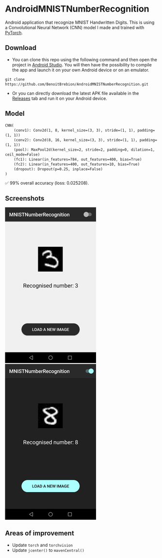 # AndroidMNISTNumberRecognition
Android application that recognize MNIST Handwritten Digits. This is using a Convolutional Neural Network (CNN) model I made and trained with [PyTorch](https://pytorch.org/).  

## Download
- You can clone this repo using the following command and then open the project in [Android Studio](https://developer.android.com/studio). You will then have the possibility to compile the app and launch it on your own Android device or on an emulator.
```
git clone https://github.com/BenoitBrebion/AndroidMNISTNumberRecognition.git
```

- Or you can directly download the latest APK file available in the [Releases](https://github.com/BenoitBrebion/AndroidMNISTNumberRecognition/releases) tab and run it on your Android device.

## Model
```
CNN(  
    (conv1): Conv2d(1, 8, kernel_size=(3, 3), stride=(1, 1), padding=(1, 1))  
    (conv2): Conv2d(8, 16, kernel_size=(3, 3), stride=(1, 1), padding=(1, 1))  
    (pool): MaxPool2d(kernel_size=2, stride=2, padding=0, dilation=1, ceil_mode=False)  
    (fc1): Linear(in_features=784, out_features=400, bias=True)  
    (fc2): Linear(in_features=400, out_features=10, bias=True)  
    (dropout): Dropout(p=0.25, inplace=False)  
)
```
:white_check_mark: 99% overall accuracy (loss: 0.025208).

## Screenshots
<img src="/images/example_3.jpg" alt="example_3" width="300"/> <img src="/images/example_8.jpg" alt="example_8" width="300"/>

## Areas of improvement
- Update `torch` and `torchvision`
- Update `jcenter()` to `mavenCentral()`
